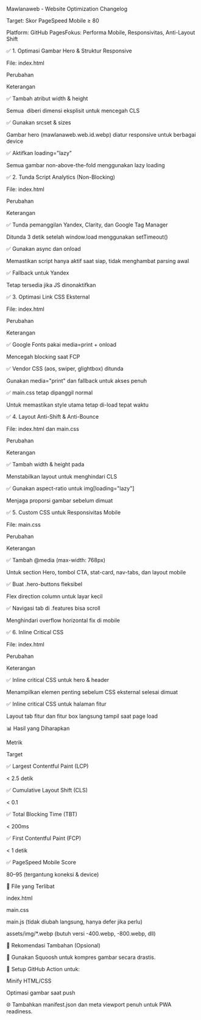 Mawlanaweb - Website Optimization Changelog

Target: Skor PageSpeed Mobile ≥ 80

Platform: GitHub PagesFokus: Performa Mobile, Responsivitas, Anti-Layout Shift

✅ 1. Optimasi Gambar Hero & Struktur Responsive

File: index.html

Perubahan

Keterangan

✅ Tambah atribut width & height

Semua <img> diberi dimensi eksplisit untuk mencegah CLS

✅ Gunakan srcset & sizes

Gambar hero (mawlanaweb.web.id.webp) diatur responsive untuk berbagai device

✅ Aktifkan loading="lazy"

Semua gambar non-above-the-fold menggunakan lazy loading

✅ 2. Tunda Script Analytics (Non-Blocking)

File: index.html

Perubahan

Keterangan

✅ Tunda pemanggilan Yandex, Clarity, dan Google Tag Manager

Ditunda 3 detik setelah window.load menggunakan setTimeout()

✅ Gunakan async dan onload

Memastikan script hanya aktif saat siap, tidak menghambat parsing awal

✅ Fallback <noscript> untuk Yandex

Tetap tersedia jika JS dinonaktifkan

✅ 3. Optimasi Link CSS Eksternal

File: index.html

Perubahan

Keterangan

✅ Google Fonts pakai media=print + onload

Mencegah blocking saat FCP

✅ Vendor CSS (aos, swiper, glightbox) ditunda

Gunakan media="print" dan fallback <noscript> untuk akses penuh

✅ main.css tetap dipanggil normal

Untuk memastikan style utama tetap di-load tepat waktu

✅ 4. Layout Anti-Shift & Anti-Bounce

File: index.html dan main.css

Perubahan

Keterangan

✅ Tambah width & height pada <img>

Menstabilkan layout untuk menghindari CLS

✅ Gunakan aspect-ratio untuk img[loading="lazy"]

Menjaga proporsi gambar sebelum dimuat

✅ 5. Custom CSS untuk Responsivitas Mobile

File: main.css

Perubahan

Keterangan

✅ Tambah @media (max-width: 768px)

Untuk section Hero, tombol CTA, stat-card, nav-tabs, dan layout mobile

✅ Buat .hero-buttons fleksibel

Flex direction column untuk layar kecil

✅ Navigasi tab di .features bisa scroll

Menghindari overflow horizontal fix di mobile

✅ 6. Inline Critical CSS

File: index.html

Perubahan

Keterangan

✅ Inline critical CSS untuk hero & header

Menampilkan elemen penting sebelum CSS eksternal selesai dimuat

✅ Inline critical CSS untuk halaman fitur

Layout tab fitur dan fitur box langsung tampil saat page load

📊 Hasil yang Diharapkan

Metrik

Target

✅ Largest Contentful Paint (LCP)

< 2.5 detik

✅ Cumulative Layout Shift (CLS)

< 0.1

✅ Total Blocking Time (TBT)

< 200ms

✅ First Contentful Paint (FCP)

< 1 detik

✅ PageSpeed Mobile Score

80–95 (tergantung koneksi & device)

💪 File yang Terlibat

index.html

main.css

main.js (tidak diubah langsung, hanya defer jika perlu)

assets/img/*.webp (butuh versi -400.webp, -800.webp, dll)

📌 Rekomendasi Tambahan (Opsional)

🔧 Gunakan Squoosh untuk kompres gambar secara drastis.

📀 Setup GitHub Action untuk:

Minify HTML/CSS

Optimasi gambar saat push

🌐 Tambahkan manifest.json dan meta viewport penuh untuk PWA readiness.

